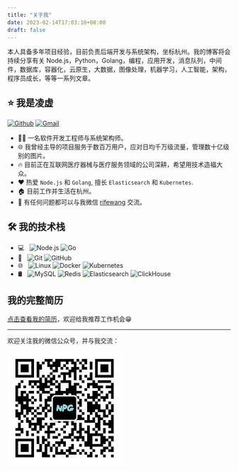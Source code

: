 ```yaml
---
title: "关于我"
date: 2023-02-14T17:03:10+08:00
draft: false
---
```


本人具备多年项目经验，目前负责后端开发与系统架构，坐标杭州。我的博客将会持续分享有关 Node.js，Python，Golang，编程，应用开发，消息队列，中间件，数据库，容器化，云原生，大数据，图像处理，机器学习，人工智能，架构，程序员成长，等等一系列文章。

## ⭐ 我是凌虚

[![Github](https://img.shields.io/badge/-Github-000?style=flat&logo=Github&logoColor=white)](https://github.com/RifeWang)   [![Gmail](https://img.shields.io/badge/-rifewang@gmail.com-c14438?style=flat&logo=Gmail&logoColor=white&link=mailto:rifewang@gmail.com)](mailto:rifewang@gmail.com)

- 🧑‍💻 一名软件开发工程师与系统架构师。
- 🌐 我曾经主导的项目服务于数百万用户，应对日均千万级流量，管理数十亿级别的图片。
- 🔥 目前正在互联网医疗器械与医疗服务领域的公司深耕，希望用技术造福大众。
- ❤️ 热爱 `Node.js` 和 `Golang`, 擅长 `Elasticsearch` 和 `Kubernetes`.
- 🏠 目前工作并生活在杭州。
- 💬 有任何问题都可以与我微信 [rifewang](./Wechat-rifewang.jpeg) 交流。

## 🛠 我的技术栈

- 💻 &#160; ![Node.js](https://img.shields.io/badge/-Node.js-333333?style=flat&logo=node.js)    ![Go](https://img.shields.io/badge/-Go-333333?style=flat&logo=Go)
- 🔧 &#160; ![Git](https://img.shields.io/badge/-Git-333333?style=flat&logo=git)    ![GitHub](https://img.shields.io/badge/-GitHub-333333?style=flat&logo=github)
- 🌐 &#160; ![Linux](https://img.shields.io/badge/-Linux-333333?style=flat&logo=Linux)  ![Docker](https://img.shields.io/badge/-Docker-333333?style=flat&logo=Docker)  ![Kubernetes](https://img.shields.io/badge/-Kubernetes-333333?style=flat&logo=Kubernetes)
- 🛢 &#160; ![MySQL](https://img.shields.io/badge/-MySQL-333333?style=flat&logo=mysql)  ![Redis](https://img.shields.io/badge/-Redis-333333?style=flat&logo=redis)  ![Elasticsearch](https://img.shields.io/badge/-Elasticsearch-333333?style=flat&logo=Elasticsearch)  ![ClickHouse](https://img.shields.io/badge/-ClickHouse-333333?style=flat&logo=ClickHouse)

## 我的完整简历

[点击查看我的简历](/resume/resume)，欢迎给我推荐工作机会😁

---
欢迎关注我的微信公众号，并与我交流：

![](/images/qrcode-gh.jpg)